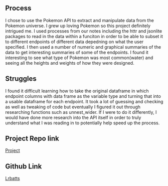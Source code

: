 ## Process

I chose to use the Pokemon API to extract and manipulate data from the Pokemon universe. I grew up loving Pokemon so this project definitely intrigued me. I used processes from our notes including the httr and jsonlite packages to read in the data within a funciton in order to be able to subset it to different endpoints of different data depedning on what the user specified. I then used a number of numeric and graphical summaries of the data to get interesting summaries of some of the endpoints. I found it interesting to see what type of Pokemon was most common(water) and seeing all the heights and weights of how they were designed.

## Struggles

I found it difficult learning how to take the original dataframe in which endpoint columns with data frame as the variable type and turning that into a usable dataframe for each endpoint. It took a lot of guessing and checking as well as tweaking of code but eventually I figured it out through researching functions such as unnest_wider. If I were to do it differently, I would have done more research into the API itself in order to truly understand what I was reading in to potentially help speed up the process. 

## Project Repo link
[Project](https://github.com/Lrbatts/Project1)

## Github Link
[Lrbatts](https://github.com/Lrbatts)
